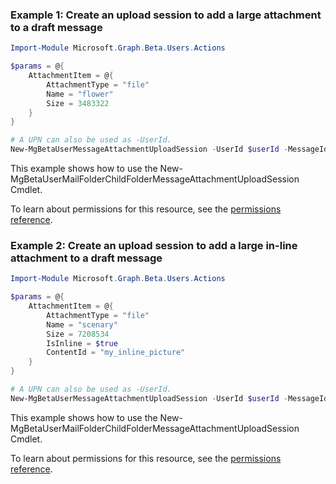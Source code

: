 ### Example 1: Create an upload session to add a large attachment to a draft message

```powershell
Import-Module Microsoft.Graph.Beta.Users.Actions

$params = @{
	AttachmentItem = @{
		AttachmentType = "file"
		Name = "flower"
		Size = 3483322
	}
}

# A UPN can also be used as -UserId.
New-MgBetaUserMessageAttachmentUploadSession -UserId $userId -MessageId $messageId -BodyParameter $params
```
This example shows how to use the New-MgBetaUserMailFolderChildFolderMessageAttachmentUploadSession Cmdlet.

To learn about permissions for this resource, see the [permissions reference](/graph/permissions-reference).

### Example 2: Create an upload session to add a large in-line attachment to a draft message

```powershell
Import-Module Microsoft.Graph.Beta.Users.Actions

$params = @{
	AttachmentItem = @{
		AttachmentType = "file"
		Name = "scenary"
		Size = 7208534
		IsInline = $true
		ContentId = "my_inline_picture"
	}
}

# A UPN can also be used as -UserId.
New-MgBetaUserMessageAttachmentUploadSession -UserId $userId -MessageId $messageId -BodyParameter $params
```
This example shows how to use the New-MgBetaUserMailFolderChildFolderMessageAttachmentUploadSession Cmdlet.

To learn about permissions for this resource, see the [permissions reference](/graph/permissions-reference).

